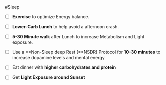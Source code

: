 #Sleep
- [ ] **Exercise** to optimize Energy balance.
- [ ] **Lower-Carb Lunch** to help avoid a afternoon crash.
- [ ] **5-30 Minute walk** after Lunch to increase Metabolism and Light exposure.
- [ ] Use a **Non-Sleep deep Rest (**NSDR) Protocol for **10–30 minutes** to increase dopamine  levels and mental energy
- [ ] Eat dinner with **higher carbohydrates and protein**
- [ ] Get **Light Exposure around Sunset**




